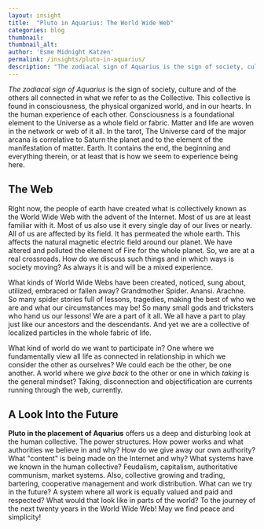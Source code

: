 ```yaml
---
layout: insight
title:  "Pluto in Aquarius: The World Wide Web"
categories: blog
thumbnail: 
thumbnail_alt: 
author: 'Esme Midnight Katzen'
permalink: /insights/pluto-in-aquarius/
description: "The zodiacal sign of Aquarius is the sign of society, culture and of the others all connected in what we refer to as the Collective. This collective is found in consciousness, the physical organized world, and in our hearts."
---
```

<!-- ![test.]({{site.url}}/{{site.images_path}}test.jpg){: .post-intro-img} -->

<em class="post-intro-text">The zodiacal sign of Aquarius</em> is the sign of society, culture and of the others all connected in what we refer to as the Collective. This collective is found in consciousness, the physical organized world, and in our hearts. In the human experience of each other. Consciousness is a foundational element to the Universe as a whole field or fabric. Matter and life are woven in the network or web of it all. In the tarot, The Universe card of the major arcana is correlative to Saturn the planet and to the element of the manifestation of matter. Earth. It contains the end, the beginning and everything therein, or at least that is how we seem to experience being here.

## The Web
Right now, the people of earth have created what is collectively known as the World Wide Web with the advent of the Internet. Most of us are at least familiar with it. Most of us also use it every single day of our lives or nearly. All of us are affected by its field. It has permeated the whole earth. This affects the natural magnetic electric field around our planet. We have altered and polluted the element of Fire for the whole planet. So, we are at a real crossroads. How do we discuss such things and in which ways is society moving? As always it is and will be a mixed experience.

What kinds of World Wide Webs have been created, noticed, sung about, utilized, embraced or fallen away? Grandmother Spider. Anansi. Arachne. So many spider stories full of lessons, tragedies, making the best of who we are and what our circumstances may be! So many small gods and tricksters who hand us our lessons! We are a part of it all. We all have a part to play just like our ancestors and the descendants. And yet we are a collective of localized particles in the whole fabric of life. 

What kind of world do we want to participate in? One where we fundamentally view all life as connected in relationship in which we consider the other as ourselves? We could each be the other, be one another. A world where we *give back* to the other or one in which *taking* is the general mindset? Taking, disconnection and objectification are currents running through the web, currently. 

## A Look Into the Future
**Pluto in the placement of Aquarius** offers us a deep and disturbing look at the human collective. The power structures. How power works and what authorities we believe in and why? How do we give away our own authority? What "content" is being made on the Internet and why? What systems have we known in the human collective? Feudalism, capitalism, authoritative communism, market systems. Also, collective growing and trading, bartering, cooperative management and work distribution. What can we try in the future? A system where all work is equally valued and paid and respected? What would that look like in parts of the world? To the journey of the next twenty years in the World Wide Web! May we find peace and simplicity! 